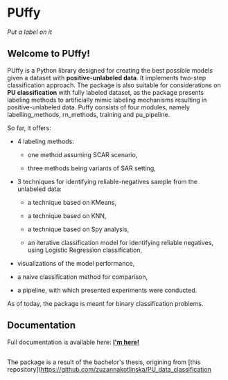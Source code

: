 # PUffy
*Put a label on it*
## Welcome to PUffy!
PUffy is a Python library designed for creating the best possible models given a dataset with **positive-unlabeled data**. It implements two-step classification approach. The package is also suitable for considerations on **PU classification** with fully labeled dataset, as the package presents labeling methods to artificially mimic labeling mechanisms resulting in positive-unlabeled data. Puffy consists of four modules, namely labelling_methods, rn_methods, training and pu_pipeline.

So far, it offers:

- 4 labeling methods:
  - one method assuming SCAR scenario,

  - three methods being variants of SAR setting,

- 3 techniques for identifying reliable-negatives sample from the unlabeled data:
  - a technique based on KMeans,
  
  - a technique based on KNN,
  
  - a technique based on Spy analysis,
  
  - an iterative classification model for identifying reliable negatives, using Logistic Regression classification,

- visualizations of the model performance,

- a naive classification method for comparison,

- a pipeline, with which presented experiments were conducted.

As of today, the package is meant for binary classification problems.

## Documentation
Full documentation is available here: [**I'm here!**](https://kopyta.github.io/PUffy/)
##
The package is a result of the bachelor's thesis, origining from [this repository](https://github.com/zuzannakotlinska/PU_data_classification
